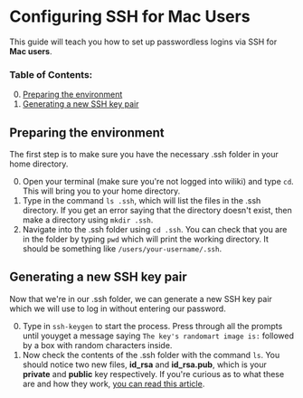 # Configuring SSH for Mac Users
This guide will teach you how to set up passwordless logins via SSH for **Mac users**.

### Table of Contents:
0. [Preparing the environment](#preparing-the-environment)
0. [Generating a new SSH key pair](#generating-a-new-ssh-key-pair)

## Preparing the environment
The first step is to make sure you have the necessary .ssh folder in your home directory.

0. Open your terminal (make sure you're not logged into wiliki) and type `cd`. This will bring you to your home directory.
0. Type in the command `ls .ssh`, which will list the files in the .ssh directory. If you get an error saying that the directory doesn't exist, then make a directory using `mkdir .ssh`.
0. Navigate into the .ssh folder using `cd .ssh`. You can check that you are in the folder by typing `pwd` which will print the working directory. It should be something like `/users/your-username/.ssh`.

## Generating a new SSH key pair
Now that we're in our .ssh folder, we can generate a new SSH key pair which we will use to log in without entering our password.

0. Type in `ssh-keygen` to start the process. Press <enter> through all the prompts until youyget a message saying `The key's randomart image is:` followed by a box with random characters inside.
0. Now check the contents of the .ssh folder with the command `ls`. You should notice two new files, **id_rsa** and **id_rsa.pub**, which is your **private** and **public** key respectively. If you're curious as to what these are and how they work, [you can read this article](http://blakesmith.me/2010/02/08/understanding-public-key-private-key-concepts.html).